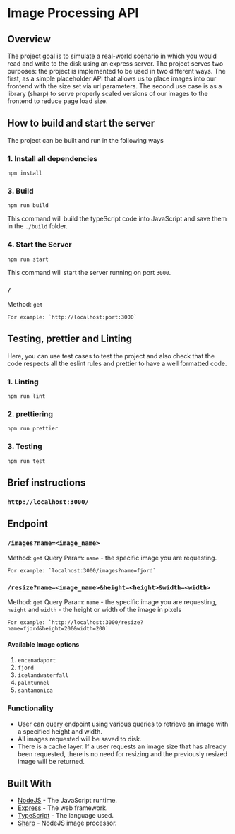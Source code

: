 # Image Processing API

## Overview

The project goal is to simulate a real-world scenario in which you would read and write to the disk using an express server. The project serves two purposes: the project is implemented to be used in two different ways. The first, as a simple placeholder API that allows us to place images into our frontend with the size set via url parameters. The second use case is as a library (sharp) to serve properly scaled versions of our images to the frontend to reduce page load size.

## How to build and start the server

The project can be built and run in the following ways

### 1. Install all dependencies

`npm install`

### 3. Build

`npm run build`

This command will build the typeScript code into JavaScript and save them in the `./build` folder.

### 4. Start the Server

`npm run start`

This command will start the server running on port `3000`.

### `/`

Method: `get`

    For example: `http://localhost:port:3000`

## Testing, prettier and Linting

Here, you can use test cases to test the project and also check that the code respects all the eslint rules and prettier to have a well formatted code.

### 1. Linting

`npm run lint`

### 2. prettiering

`npm run prettier`

### 3. Testing

`npm run test`

## Brief instructions

### `http://localhost:3000/`

## Endpoint

### `/images?name=<image_name>`

Method: `get`
Query Param: `name` - the specific image you are requesting.

    For example: `localhost:3000/images?name=fjord`

### `/resize?name=<image_name>&height=<height>&width=<width>`

Method: `get`
Query Param: `name` - the specific image you are requesting, `height` and `width` - the height or width of the image in pixels

    For example: `http://localhost:3000/resize?name=fjord&height=200&width=200`

#### Available Image options

1. `encenadaport`
2. `fjord`
3. `icelandwaterfall`
4. `palmtunnel`
5. `santamonica`

### Functionality

- User can query endpoint using various queries to retrieve an image with a specified height and width.
- All images requested will be saved to disk.
- There is a cache layer. If a user requests an image size that has already been requested, there is no need for resizing and the previously resized image will be returned.

## Built With

- [NodeJS](https://nodejs.org/en/) - The JavaScript runtime.
- [Express](https://expressjs.com/) - The web framework.
- [TypeScript](https://www.typescriptlang.org/) - The language used.
- [Sharp](https://sharp.pixelplumbing.com/) - NodeJS image processor.
